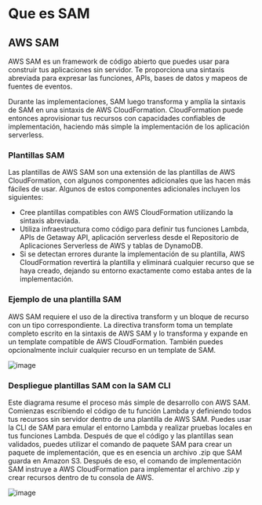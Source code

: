 # Que es SAM

## AWS SAM

AWS SAM es un framework de código abierto que puedes usar para construir tus aplicaciones sin servidor. 
Te proporciona una sintaxis abreviada para expresar las funciones, APIs, bases de datos y mapeos de fuentes de eventos.

Durante las implementaciones, SAM luego transforma y amplía la sintaxis de SAM en una sintaxis de AWS CloudFormation. 
CloudFormation puede entonces aprovisionar tus recursos con capacidades confiables de implementación, haciendo más 
simple la implementación de los aplicación serverless.

### Plantillas SAM

Las plantillas de AWS SAM son una extensión de las plantillas de AWS CloudFormation, con algunos componentes adicionales 
que las hacen más fáciles de usar. Algunos de estos componentes adicionales incluyen los siguientes:

* Cree plantillas compatibles con AWS CloudFormation utilizando la sintaxis abreviada.
* Utiliza infraestructura como código para definir tus funciones Lambda, APIs de Getaway API, 
aplicación serverless desde el Repositorio de Aplicaciones Serverless de AWS y tablas de DynamoDB.
* Si se detectan errores durante la implementación de su plantilla, AWS CloudFormation revertirá la plantilla y 
eliminará cualquier recurso que se haya creado, dejando su entorno exactamente como estaba antes de la implementación.

### Ejemplo de una plantilla SAM

AWS SAM requiere el uso de la directiva transform y un bloque de recurso con un tipo correspondiente. 
La directiva transform toma un template completo escrito en la sintaxis de AWS SAM y lo transforma y expande 
en un template compatible de AWS CloudFormation. También puedes opcionalmente incluir cualquier recurso 
en un template de SAM.

![image](https://explore.skillbuilder.aws/files/a/w/aws_prod1_docebosaas_com/1728054000/OkLFRSay1U8Sv7H0Idus2Q/tincan/675621_1654804371_p1g5509l8kdo9ri4lrh1vhpr5f4_zip/assets/76NnqtBLaO8PxNVq_j-e6BlWiBKpuO2jG.png)

### Despliegue plantillas SAM con la SAM CLI

Este diagrama resume el proceso más simple de desarrollo con AWS SAM. Comienzas escribiendo el código de
tu función Lambda y definiendo todos tus recursos sin servidor dentro de una plantilla de AWS SAM. Puedes usar 
la CLI de SAM para emular el entorno Lambda y realizar pruebas locales en tus funciones Lambda. Después de que 
el código y las plantillas sean validados, puedes utilizar el comando de paquete SAM para crear un paquete 
de implementación, que es en esencia un archivo .zip que SAM guarda en Amazon S3. Después de eso, el comando 
de implementación SAM instruye a AWS CloudFormation para implementar el archivo .zip y crear recursos dentro 
de tu consola de AWS.

![image](https://explore.skillbuilder.aws/files/a/w/aws_prod1_docebosaas_com/1728054000/OkLFRSay1U8Sv7H0Idus2Q/tincan/675621_1654804371_p1g5509l8kdo9ri4lrh1vhpr5f4_zip/assets/FRRRFN5zNMSL3EE2_cxjqTIMYuVN7kQ_n.png)

